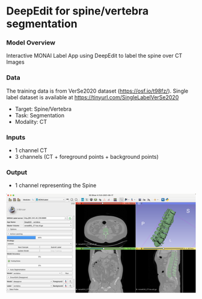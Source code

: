 # DeepEdit for spine/vertebra segmentation

### Model Overview

Interactive MONAI Label App using DeepEdit to label the spine over CT Images

### Data

The training data is from VerSe2020 dataset (https://osf.io/t98fz/). Single label dataset is available at https://tinyurl.com/SingleLabelVerSe2020

- Target: Spine/Vertebra
- Task: Segmentation 
- Modality: CT

### Inputs

- 1 channel CT
- 3 channels (CT + foreground points + background points)

### Output

- 1 channel representing the Spine


![DeepEdit for spine/vertebra](../../docs/images/sample-apps/deepedit_vertebra.png)